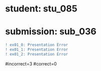 # student: stu_085
# submission: sub_036

```diff
! ex01_0: Presentation Error
! ex01_1: Presentation Error
! ex01_2: Presentation Error
```
#incorrect=3
#correct=0
